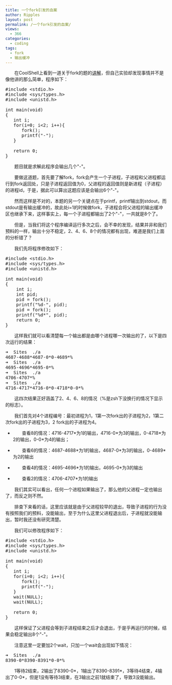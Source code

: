 ```yaml
---
title: 一个fork引发的血案
author: Ripples
layout: post
permalink: /一个fork引发的血案/
views:
  - 366
categories:
  - coding
tags:
  - fork
  - 输出缓冲
---
```

<p style="text-indent: 2em;">
  在CoolShell上看到一道关于fork的题的<a href="http://coolshell.cn/articles/7965.html/comment-page-2#comments" target="_blank">讲解</a>，但自己实验却发现事情并不是像他讲的那么简单，程序如下：
</p>

<pre class="brush:cpp;toolbar:false">#include&nbsp;&lt;stdio.h&gt;
#include&nbsp;&lt;sys/types.h&gt;
#include&nbsp;&lt;unistd.h&gt;
&nbsp;
int&nbsp;main(void)
{
&nbsp;&nbsp;&nbsp;int&nbsp;i;
&nbsp;&nbsp;&nbsp;for(i=0;&nbsp;i&lt;2;&nbsp;i++){
&nbsp;&nbsp;&nbsp;&nbsp;&nbsp;&nbsp;fork();
&nbsp;&nbsp;&nbsp;&nbsp;&nbsp;&nbsp;printf("-");
&nbsp;&nbsp;&nbsp;}
&nbsp;
&nbsp;&nbsp;&nbsp;return&nbsp;0;
}</pre>

<!--more-->

<p style="text-indent: 2em;">
  题目就是求解此程序会输出几个"-"。
</p>

<p style="text-indent: 2em;">
  要做这道题，首先要了解fork，fork会产生一个子进程，子进程和父进程都运行到fork返回处，只是子进程返回值为0，父进程的返回值则是新进程（子进程）的进程id，于是，据此可以算出这题应该是会输出6个"-"。
</p>

<p style="text-indent: 2em;">
  然而这样是不对的，本题的另一个关键点在于printf，printf输出到stdout，而stdout是有输出缓冲的，故此处i=1的时候做fork，子进程会将父进程的输出缓冲区也继承下来，这样事实上，每一个子进程都输出了2个"-"，一共就是8个了。
</p>

<p style="text-indent: 2em;">
  但是，当我们将这个程序编译运行多次之后，会不幸的发现，结果并非和我们预料的一样，输出十分不稳定，2、4、6、8个的情况都有出现，难道是我们上面的分析错了？
</p>

<p style="text-indent: 2em;">
  我们先将程序修改如下：
</p>

<pre class="brush:cpp;toolbar:false">#include&nbsp;&lt;stdio.h&gt;
#include&nbsp;&lt;sys/types.h&gt;
#include&nbsp;&lt;unistd.h&gt;

int&nbsp;main(void)
{
&nbsp;&nbsp;&nbsp;&nbsp;int&nbsp;i;
&nbsp;&nbsp;&nbsp;&nbsp;int&nbsp;pid;
&nbsp;&nbsp;&nbsp;&nbsp;pid&nbsp;=&nbsp;fork();
&nbsp;&nbsp;&nbsp;&nbsp;printf("%d-",&nbsp;pid);
&nbsp;&nbsp;&nbsp;&nbsp;pid&nbsp;=&nbsp;fork();
&nbsp;&nbsp;&nbsp;&nbsp;printf("%d*",&nbsp;pid);
&nbsp;&nbsp;&nbsp;&nbsp;return&nbsp;0;
}</pre>

<p style="text-indent: 2em;">
  这样我们就可以看清楚每一个输出都是由哪个进程哪一次输出的了，以下是四次运行的结果：
</p>

<pre class="brush:bash;toolbar:false">➜&nbsp;&nbsp;Sites&nbsp;&nbsp;./a
4687-4688*4687-0*0-4689*%
➜&nbsp;&nbsp;Sites&nbsp;&nbsp;./a
4695-4696*4695-0*%
➜&nbsp;&nbsp;Sites&nbsp;&nbsp;./a
4706-4707*%
➜&nbsp;&nbsp;Sites&nbsp;&nbsp;./a
4716-4717*4716-0*0-4718*0-0*%</pre>

<p style="text-indent: 2em;">
  这四次结果正好涵盖了2、4、6、8的情况（%是zsh下没换行的情况下显示的标志）。
</p>

<p style="text-indent: 2em;">
  我们首先对4个进程编号：最初进程为1，1第一次fork出的子进程为2，1第二次fork出的子进程为3，2 fork出的子进程为4。
</p>

<ul class=" list-paddingleft-2" style="list-style-type: disc;">
  <li>
    <p style="text-indent: 2em;">
      查看8的情况：4716-4717*为1的输出，4716-0*为3的输出，0-4718*为2的输出，0-0*为4的输出；
    </p>
  </li>

  <li>
    <p style="text-indent: 2em;">
      <span style="text-indent: 32px;">查看6的情况：4687-4688*为1的输出，4687-0*为3的输出，0-4689*为2的输出</span>
    </p>
  </li>

  <li>
    <p style="text-indent: 2em;">
      <span style="text-indent: 32px;"><span style="text-indent: 32px;">查看4的情况：4695-4696*为1的输出，4695-0*为3的输出</span></span>
    </p>
  </li>

  <li>
    <p style="text-indent: 2em;">
      <span style="text-indent: 32px;"><span style="text-indent: 32px;"></span></span><span style="text-indent: 32px;">查看2的情况：4706-4707*为1的输出</span>
    </p>
  </li>
</ul>

<p style="text-indent: 2em;">
  我们其实可以看出，任何一个进程如果输出了，那么他的父进程一定也输出了，而反之则不然。
</p>

<p style="text-indent: 2em;">
  排查下来看的话，这里应该就是由于父进程较早的退出，导致子进程的行为没有按照我们的预料，没能输出，至于为什么这里父进程退出后，子进程就没能输出，暂时我还没有研究清楚。
</p>

<p style="text-indent: 2em;">
  我们可以修改程序如下：
</p>

<pre class="brush:cpp;toolbar:false">#include&nbsp;&lt;stdio.h&gt;
#include&nbsp;&lt;sys/types.h&gt;
#include&nbsp;&lt;unistd.h&gt;
&nbsp;
int&nbsp;main(void)
{
&nbsp;&nbsp;&nbsp;int&nbsp;i;
&nbsp;&nbsp;&nbsp;for(i=0;&nbsp;i&lt;2;&nbsp;i++){
&nbsp;&nbsp;&nbsp;&nbsp;&nbsp;&nbsp;fork();
&nbsp;&nbsp;&nbsp;&nbsp;&nbsp;&nbsp;printf("-");
&nbsp;&nbsp;&nbsp;}
&nbsp;&nbsp;&nbsp;wait(NULL);
&nbsp;&nbsp;&nbsp;wait(NULL);
&nbsp;
&nbsp;&nbsp;&nbsp;return&nbsp;0;
}</pre>

<p style="text-indent: 2em;">
  这样保证了父进程会等到子进程结束之后才会退出，于是乎再运行的时候，结果会稳定输出8个"-"。
</p>

<p style="text-indent: 2em;">
  注意这里一定要加2个wait，只加一个wait会出现如下情况：
</p>

<pre class="brush:bash;toolbar:false">➜&nbsp;&nbsp;Sites&nbsp;&nbsp;./a
8390-0*8390-8391*0-0*%</pre>

<p style="text-indent: 2em;">
  1等待2结束，2输出了8390-0*，1输出了8390-8391*，3等待4结束，4输出了0-0*，但是1没有等待3结束，在3输出之前1就结束了，导致3没能输出。
</p>
